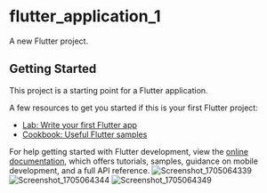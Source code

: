 # flutter_application_1

A new Flutter project.

## Getting Started

This project is a starting point for a Flutter application.

A few resources to get you started if this is your first Flutter project:

- [Lab: Write your first Flutter app](https://docs.flutter.dev/get-started/codelab)
- [Cookbook: Useful Flutter samples](https://docs.flutter.dev/cookbook)

For help getting started with Flutter development, view the
[online documentation](https://docs.flutter.dev/), which offers tutorials,
samples, guidance on mobile development, and a full API reference.
![Screenshot_1705064339](https://github.com/Avinash-Ravuri/Flutter-Audio-Player/assets/103620465/f8894315-2e3c-4f5d-90a7-dbdfeb06232c)
![Screenshot_1705064344](https://github.com/Avinash-Ravuri/Flutter-Audio-Player/assets/103620465/347fa0dd-fcac-4e7f-b942-5c316839215b)
![Screenshot_1705064349](https://github.com/Avinash-Ravuri/Flutter-Audio-Player/assets/103620465/017952fe-d692-46df-8903-7cf72f083a84)
